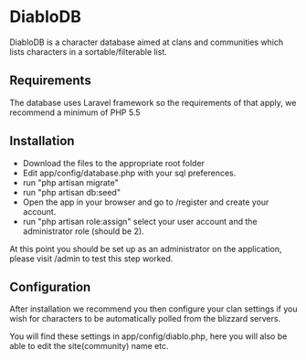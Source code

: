 # DiabloDB #

DiabloDB is a character database aimed at clans and communities which lists characters in a sortable/filterable list.

## Requirements ##

The database uses Laravel framework so the requirements of that apply, we recommend a minimum of PHP 5.5

## Installation ##

* Download the files to the appropriate root folder
* Edit app/config/database.php with your sql preferences.
* run "php artisan migrate"
* run "php artisan db:seed"
* Open the app in your browser and go to /register and create your account.
* run "php artisan role:assign" select your user account and the administrator role (should be 2).

At this point you should be set up as an administrator on the application, please visit /admin to test this step worked.

## Configuration ##

After installation we recommend you then configure your clan settings if you wish for characters to be automatically polled from the blizzard servers.

You will find these settings in app/config/diablo.php, here you will also be able to edit the site(community) name etc.

